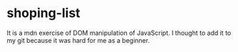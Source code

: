 # shoping-list
It is a mdn exercise of DOM manipulation of JavaScript.
I thought to add it to my git because it was hard for me as a beginner.

